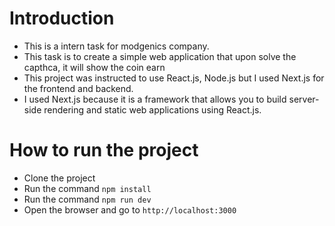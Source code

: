 # Introduction 
- This is a intern task for modgenics company.
- This task is to create a simple web application that upon solve the capthca, it will show the coin earn
- This project was instructed to use React.js, Node.js but I used Next.js for the frontend and backend.
- I used Next.js because it is a framework that allows you to build server-side rendering and static web applications using React.js.


# How to run the project
- Clone the project
- Run the command `npm install`
- Run the command `npm run dev`
- Open the browser and go to `http://localhost:3000`


